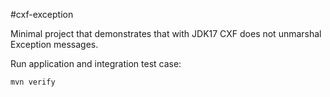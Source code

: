 #cxf-exception 

Minimal project that demonstrates that with JDK17 CXF does not unmarshal Exception messages.

Run application and integration test case:

`mvn verify`
